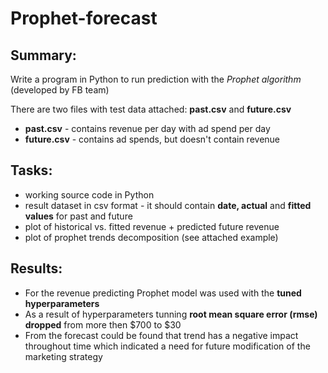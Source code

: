 # Prophet-forecast
## **Summary:**

Write a program in Python to run prediction with the *Prophet algorithm* (developed by FB team)

There are two files with test data attached: **past.csv** and **future.csv**
- **past.csv** - contains revenue per day with ad spend per day
- **future.csv** - contains ad spends, but doesn't contain revenue
 
## **Tasks:**
- working source code in Python
- result dataset in csv format - it should contain **date, actual** and **fitted values** for past and future
- plot of historical vs. fitted revenue + predicted future revenue
- plot of prophet trends decomposition (see attached example)

## **Results**:
- For the revenue predicting Prophet model was used with the **tuned hyperparameters**
- As a result of hyperparameters tunning **root mean square error (rmse) dropped** from more then $700 to $30
- From the forecast could be found that trend has a negative impact throughout time which indicated a need for future modification of the marketing strategy 
